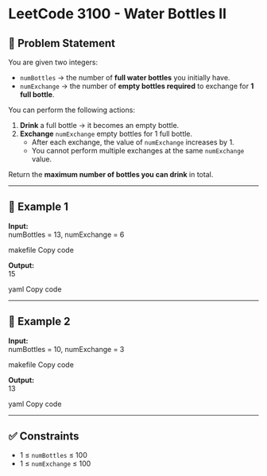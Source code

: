 # LeetCode 3100 - Water Bottles II

## 📝 Problem Statement

You are given two integers:

- `numBottles` → the number of **full water bottles** you initially have.  
- `numExchange` → the number of **empty bottles required** to exchange for **1 full bottle**.

You can perform the following actions:

1. **Drink** a full bottle → it becomes an empty bottle.  
2. **Exchange** `numExchange` empty bottles for 1 full bottle.  
   - After each exchange, the value of `numExchange` increases by 1.  
   - You cannot perform multiple exchanges at the same `numExchange` value.

Return the **maximum number of bottles you can drink** in total.

---

## 🔹 Example 1
**Input:**  
numBottles = 13, numExchange = 6

makefile
Copy code

**Output:**  
15

yaml
Copy code

---

## 🔹 Example 2
**Input:**  
numBottles = 10, numExchange = 3

makefile
Copy code

**Output:**  
13

yaml
Copy code

---

## ✅ Constraints
- 1 ≤ `numBottles` ≤ 100  
- 1 ≤ `numExchange` ≤ 100  
